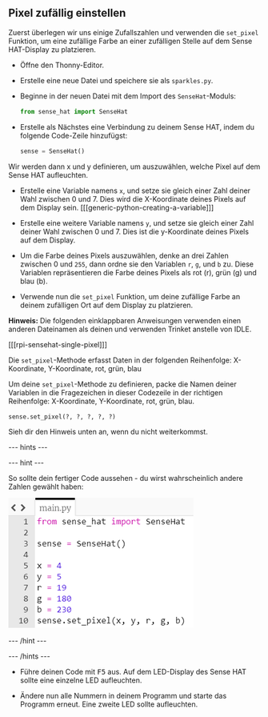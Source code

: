 ## Pixel zufällig einstellen

Zuerst überlegen wir uns einige Zufallszahlen und verwenden die `set_pixel` Funktion, um eine zufällige Farbe an einer zufälligen Stelle auf dem Sense HAT-Display zu platzieren.

+ Öffne den Thonny-Editor.

+ Erstelle eine neue Datei und speichere sie als `sparkles.py`.

+ Beginne in der neuen Datei mit dem Import des `SenseHat`-Moduls:

    ```python
    from sense_hat import SenseHat
    ```

+ Erstelle als Nächstes eine Verbindung zu deinem Sense HAT, indem du folgende Code-Zeile hinzufügst:

    ```python
    sense = SenseHat()
    ```


Wir werden dann x und y definieren, um auszuwählen, welche Pixel auf dem Sense HAT aufleuchten.

+ Erstelle eine Variable namens `x`, und setze sie gleich einer Zahl deiner Wahl zwischen 0 und 7. Dies wird die X-Koordinate deines Pixels auf dem Display sein.
[[[generic-python-creating-a-variable]]]

+ Erstelle eine weitere Variable namens `y`, und setze sie gleich einer Zahl deiner Wahl zwischen 0 und 7. Dies ist die y-Koordinate deines Pixels auf dem Display.


+ Um die Farbe deines Pixels auszuwählen, denke an drei Zahlen zwischen 0 und `255`, dann ordne sie den Variablen `r`, `g`, und `b` zu. Diese Variablen repräsentieren die Farbe deines Pixels als rot (r), grün (g) und blau (b).


+ Verwende nun die `set_pixel` Funktion, um deine zufällige Farbe an deinem zufälligen Ort auf dem Display zu platzieren.

**Hinweis:** Die folgenden einklappbaren Anweisungen verwenden einen anderen Dateinamen als deinen und verwenden Trinket anstelle von IDLE.

[[[rpi-sensehat-single-pixel]]]

Die `set_pixel`-Methode erfasst Daten in der folgenden Reihenfolge: X-Koordinate, Y-Koordinate, rot, grün, blau

Um deine `set_pixel`-Methode zu definieren, packe die Namen deiner Variablen in die Fragezeichen in dieser Codezeile in der richtigen Reihenfolge: X-Koordinate, Y-Koordinate, rot, grün, blau.

```python
sense.set_pixel(?, ?, ?, ?, ?)
```

Sieh dir den Hinweis unten an, wenn du nicht weiterkommst.

--- hints ---

--- hint ---

So sollte dein fertiger Code aussehen - du wirst wahrscheinlich andere Zahlen gewählt haben:

![Zufällige Pixellösung](images/random-pixel-solution.png)

--- /hint ---

--- /hints ---


+ Führe deinen Code mit <kbd>F5</kbd> aus. Auf dem LED-Display des Sense HAT sollte eine einzelne LED aufleuchten.

+ Ändere nun alle Nummern in deinem Programm und starte das Programm erneut. Eine zweite LED sollte aufleuchten.
